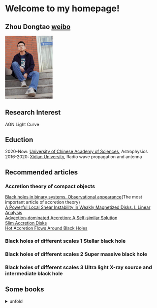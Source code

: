 # Welcome to my homepage!
## Zhou Dongtao [weibo](https://weibo.com/u/6032883036/home?wvr=5)

<img src="pictures/zdt2.jpg" alt="my" style="zoom:20%;" />

## Research Interest
AGN Light Curve

## Eduction
2020-Now: [University of Chinese Academy of Sciences](https://english.ucas.ac.cn/), Astrophysics  
2016-2020: [Xidian University](https://en.xidian.edu.cn/), Radio wave propagation and antenna

## Recommended articles  
### Accretion theory of compact objects  
[Black holes in binary systems. Observational appearance](https://ui.adsabs.harvard.edu/link_gateway/1973A%26A....24..337S/ADS_PDF)(The most important article of accretion theory)  
[A Powerful Local Shear Instability in Weakly Magnetized Disks. I. Linear Analysis](http://articles.adsabs.harvard.edu/pdf/1991ApJ...376..214B)  
[Advection-dominated Accretion: A Self-similar Solution](http://articles.adsabs.harvard.edu/pdf/1994ApJ...428L..13N)  
[Slim Accretion Disks](http://articles.adsabs.harvard.edu/pdf/1988ApJ...332..646A)  
[Hot Accretion Flows Around Black Holes](https://sci-hub.se/10.1146/annurev-astro-082812-141003)  
### Black holes of different scales 1 Stellar black hole  

### Black holes of different scales 2 Super massive black hole  

### Black holes of different scales 3 Ultra light X-ray source and intermediate black hole    

## Some books
<details>  
<summary>unfold</summary>  
<code>  
  
[An Introduction to Radio Astronomy](books/An Introduction to Radio Astronomy.pdf)  
[Tools of Radio Astronomy](books/Tools of Radio Astronomy.pdf)  
[Common Mistakes in Writing Astronomy and Physics Literature in English](https://arxiv.org/ftp/arxiv/papers/1011/1011.5973.pdf)  
</code>
</details>

